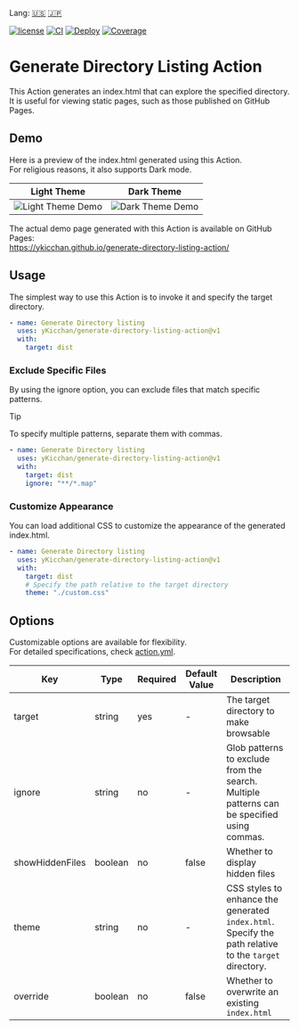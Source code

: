 Lang: [🇺🇸](./README.md) [🇯🇵](./README.ja.md)

[![license](https://img.shields.io/github/license/yKicchan/generate-directory-listing-action)](https://github.com/yKicchan/generate-directory-listing-action/blob/main/LICENSE)
[![CI](https://github.com/yKicchan/generate-directory-listing-action/actions/workflows/ci.yml/badge.svg)](https://github.com/yKicchan/generate-directory-listing-action/actions/workflows/ci.yml)
[![Deploy](https://github.com/yKicchan/generate-directory-listing-action/actions/workflows/deploy.yml/badge.svg)](https://github.com/yKicchan/generate-directory-listing-action/actions/workflows/deploy.yml)
[![Coverage](https://ykicchan.github.io/generate-directory-listing-action/coverage/badge.svg)](https://ykicchan.github.io/generate-directory-listing-action/coverage)

# Generate Directory Listing Action

This Action generates an index.html that can explore the specified directory.  
It is useful for viewing static pages, such as those published on GitHub Pages.

## Demo

Here is a preview of the index.html generated using this Action.  
For religious reasons, it also supports Dark mode.

| Light Theme | Dark Theme |
| --- | --- |
| ![Light Theme Demo](https://github.com/user-attachments/assets/12db5a6a-4b25-45dd-aab6-eac3163e4d10) | ![Dark Theme Demo](https://github.com/user-attachments/assets/db7691a9-8e37-47ac-920f-aa0b4e634b99) |

The actual demo page generated with this Action is available on GitHub Pages:  
https://ykicchan.github.io/generate-directory-listing-action/

## Usage

The simplest way to use this Action is to invoke it and specify the target directory.

```yml
- name: Generate Directory listing
  uses: yKicchan/generate-directory-listing-action@v1
  with:
    target: dist
```

### Exclude Specific Files

By using the ignore option, you can exclude files that match specific patterns.

> [!tip]
> To specify multiple patterns, separate them with commas.

```yml
- name: Generate Directory listing
  uses: yKicchan/generate-directory-listing-action@v1
  with:
    target: dist
    ignore: "**/*.map"
```

### Customize Appearance

You can load additional CSS to customize the appearance of the generated index.html.

```yml
- name: Generate Directory listing
  uses: yKicchan/generate-directory-listing-action@v1
  with:
    target: dist
    # Specify the path relative to the target directory
    theme: "./custom.css"
```

## Options

Customizable options are available for flexibility.  
For detailed specifications, check [action.yml](./action.yml).

| Key | Type | Required | Default Value | Description |
| --- | --- | --- | --- | --- |
| target | string | yes | - | The target directory to make browsable |
| ignore | string | no | - | Glob patterns to exclude from the search. Multiple patterns can be specified using commas. |
| showHiddenFiles | boolean | no | false | Whether to display hidden files |
| theme | string | no | - | CSS styles to enhance the generated `index.html`. Specify the path relative to the `target` directory. |
| override | boolean | no | false | Whether to overwrite an existing `index.html` |
